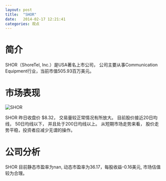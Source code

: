 ```yaml
---
layout: post
title:  "SHOR"
date:   2014-02-17 12:21:41
categories: 观点
---
```


# 简介
SHOR（ShoreTel, Inc.）是USA著名上市公司，
公司主要从事Communication Equipment行业，当前市值505.93百万美元。

# 市场表现

![SHOR](http://finviz.com/chart.ashx?t=SHOR&ty=c&ta=1&p=d&s=l)

SHOR 昨日收盘价 $8.32，
交易量较正常情况有所放大。
目前股价接近20日均线，
50日均线以下，
并且处于200日均线以上。
从短期市场走势来看，
股价走势平稳，投资者应减少无谓的操作。

# 公司分析
SHOR 目前静态市盈率为nan, 动态市盈率为36.17，每股收益-0.16美元,
市场估值较为合理。
